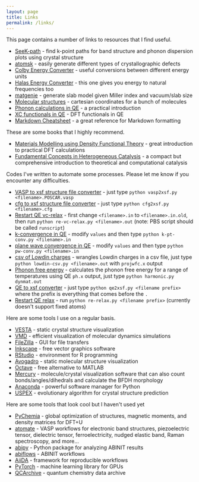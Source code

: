 ```yaml
---
layout: page
title: Links
permalink: /links/
---
```


This page contains a number of links to resources that I find useful.

* [SeeK-path](https://www.materialscloud.org/work/tools/seekpath) - find k-point paths for band structure and phonon dispersion plots using crystal structure  
* [atomsk](http://atomsk.univ-lille1.fr/index.php) - easily generate different types of crystallographic defects  
* [Colby Energy Converter](http://www.colby.edu/chemistry/PChem/Hartree.html) - useful conversions between different energy units  
* [Halas Energy Converter](http://halas.rice.edu/conversions) - this one gives you energy to natural frequencies too  
* [matgenie](http://matgenie.materialsvirtuallab.org/) - generate slab model given Miller index and vacuum/slab size  
* [Molecular structures](http://www.cse.anl.gov/OldCHMwebsiteContent/compmat/g2-97_cart_neut.txt) - cartesian coordinates for a bunch of molecules
* [Phonon calculations in QE](https://www.quantum-espresso.org/resources/tutorials/shanghai-2013/hands-on-phonons/phonons_tutorial_shanghai1.pdf) - a practical introduction
* [XC functionals in QE](https://github.com/maxhutch/quantum-espresso/blob/master/Modules/funct.f90) - DFT functionals in QE
* [Markdown Cheatsheet](https://github.com/adam-p/markdown-here/wiki/Markdown-Here-Cheatsheet) - a great reference for Markdown formatting
  
These are some books that I highly recommend.
  
* [Materials Modelling using Density Functional Theory](https://www.amazon.com/Materials-Modelling-Density-Functional-Theory/dp/0199662444) - great introduction to practical DFT calculations  
* [Fundamental Concepts in Heterogeneous Catalysis](https://onlinelibrary.wiley.com/doi/book/10.1002/9781118892114) - a compact but comprehensive introduction to theoretical and computational catalysis  
  
Codes I've written to automate some processes. Please let me know if you encounter any difficulties.
  
* [VASP to xsf structure file converter](https://github.com/rwexler/tools/blob/master/structure/vasp2xsf.py) - just type `python vasp2xsf.py <filename>.POSCAR.vasp`  
* [cfg to xsf structure file converter](https://github.com/rwexler/tools/blob/master/structure/cfg2xsf.py) - just type `python cfg2xsf.py <filename>.cfg`  
* [Restart QE vc-relax](https://github.com/rwexler/tools/blob/master/qe/re-vc-relax.py) - first change `<filename>.in` to `<filename>.in.old`, then run `python re-vc-relax.py <filename>.out` (note: PBS script should be called `runscript`)
* [k-convergence in QE](https://github.com/rwexler/tools/blob/master/qe/k-pt-conv.py) - modify `values` and then type `python k-pt-conv.py <filename>.in`
* [plane wave convergence in QE](https://github.com/rwexler/tools/blob/master/qe/pw-conv.py) - modify `values` and then type `python pw-conv.py <filename>.in`
* [csv of Lowdin charges](https://github.com/rwexler/tools/blob/master/qe/lowdin-csv.py) - wrangles Lowdin charges in a csv file, just type `python lowdin-csv.py <filename>.out` with `projwfc.x` output
* [Phonon free energy](https://github.com/rwexler/tools/blob/master/phonons/harmonic.py) - calculates the phonon free energy for a range of temperatures using QE `ph.x` output, just type `python harmonic.py dynmat.out`
* [QE to xsf converter](https://github.com/rwexler/tools/blob/master/qe/qe2xsf.py) - just type `python qe2xsf.py <filename prefix>` where the prefix is everything that comes before the `.`
* [Restart QE relax](https://github.com/rwexler/tools/blob/master/qe/re-relax.py) - run `python re-relax.py <filename prefix>` (currently doesn't support fixed atoms)

Here are some tools I use on a regular basis.

* [VESTA](http://jp-minerals.org/vesta/en/) - static crystal structure visualization
* [VMD](https://www.ks.uiuc.edu/Research/vmd/) - efficient visualization of molecular dynamics simulations
* [FileZilla](https://filezilla-project.org/) - GUI for file transfers
* [Inkscape](https://inkscape.org/) - free vector graphics software
* [RStudio](https://www.rstudio.com/) - environment for R programming
* [Avogadro](https://avogadro.cc/) - static molecular structure visualization
* [Octave](https://www.gnu.org/software/octave/) - free alternative to MATLAB
* [Mercury](https://www.ccdc.cam.ac.uk/Community/csd-community/freemercury/) - molecule/crystal visualization software that can also count bonds/angles/dihedrals and calculate the BFDH morphology
* [Anaconda](https://www.anaconda.com/distribution/) - powerful software manager for Python
* [USPEX](https://uspex-team.org/en) - evolutionary algorithm for crystal structure prediction

Here are some tools that look cool but I haven't used yet

* [PyChemia](https://materialsdiscovery.github.io/PyChemia/) - global optimization of structures, magnetic moments, and density matrices for DFT+U
* [atomate](https://atomate.org/) - VASP workflows for electronic band structures, piezoelectric tensor, dielectric tensor, ferroelectricity, nudged elastic band, Raman spectroscopy, and more...
* [abipy](http://abinit.github.io/abipy/) - Python package for analyzing ABINIT results
* [abiflows](http://abinit.github.io/abiflows/) - ABINIT workflows
* [AiiDA](http://www.aiida.net/) - framework for reproducible workflows
* [PyTorch](https://pytorch.org) - machine learning library for GPUs
* [QCArchive](https://qcarchive.molssi.org) - quantum chemistry data archive
